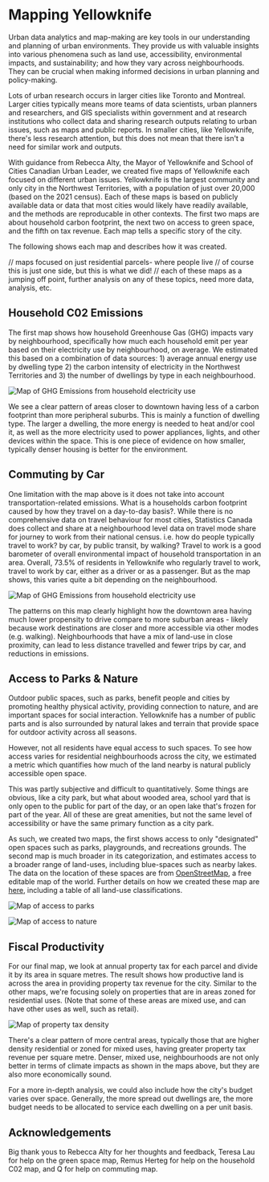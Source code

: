 # Mapping Yellowknife

Urban data analytics and map-making are key tools in our understanding and planning of urban environments. They provide us with valuable insights into various phenomena such as land use, accessibility, environmental impacts, and sustainability; and how they vary across neighbourhoods. They can be crucial when making informed decisions in urban planning and policy-making.

Lots of urban research occurs in larger cities like Toronto and Montreal. Larger cities typically means more teams of data scientists, urban planners and researchers, and GIS specialists within government and at research institutions who collect data and sharing research outputs relating to urban issues, such as maps and public reports. In smaller cities, like Yellowknife, there's less research attention, but this does not mean that there isn't a need for similar work and outputs.

With guidance from Rebecca Alty, the Mayor of Yellowknife and School of Cities Canadian Urban Leader, we created five maps of Yellowknife each focused on different urban issues. Yellowknife is the largest community and only city in the Northwest Territories, with a population of just over 20,000 (based on the 2021 census). Each of these maps is based on publicly available data or data that most cities would likely have readily available, and the methods are reproducable in other contexts. The first two maps are about household carbon footprint, the next two on access to green space, and the fifth on tax revenue. Each map tells a specific story of the city. 

The following shows each map and describes how it was created.

// maps focused on just residential parcels- where people live // of course this is just one side, but this is what we did!
// each of these maps as a jumping off point, further analysis on any of these topics, need more data, analysis, etc. 


## Household C02 Emissions

The first map shows how household Greenhouse Gas (GHG) impacts vary by neighbourhood, specifically how much each household emit per year based on their electricity use by neighbourhood, on average. We estimated this based on a combination of data sources: 1) average annual energy use by dwelling type 2) the carbon intensity of electricity in the Northwest Territories and 3) the number of dwellings by type in each neighbourhood.

![Map of GHG Emissions from household electricity use](maps/co2e-map.png)

We see a clear pattern of areas closer to downtown having less of a carbon footprint than more peripheral suburbs. This is mainly a function of dwelling type. The larger a dwelling, the more energy is needed to heat and/or cool it, as well as the more electricity used to power appliances, lights, and other devices within the space. This is one piece of evidence on how smaller, typically denser housing is better for the environment.

## Commuting by Car

One limitation with the map above is it does not take into account transportation-related emissions. What is a households carbon footprint caused by how they travel on a day-to-day basis?. While there is no comprehensive data on travel behaviour for most cities, Statistics Canada does collect and share at a neighbourhood level data on travel mode share for journey to work from their national census. i.e. how do people typically travel to work? by car, by public transit, by walking? Travel to work is a good barometer of overall environmental impact of household transportation in an area. Overall, 73.5% of residents in Yellowknife who regularly travel to work, travel to work by car, either as a driver or as a passenger. But as the map shows, this varies quite a bit depending on the neighbourhood. 

![Map of GHG Emissions from household electricity use](maps/commute-by-car.png)

The patterns on this map clearly highlight how the downtown area having much lower propensity to drive compare to more suburban areas - likely because work destinations are closer and more accessible via other modes (e.g. walking). Neighbourhoods that have a mix of land-use in close proximity, can lead to less distance travelled and fewer trips by car, and reductions in emissions.


## Access to Parks & Nature

Outdoor public spaces, such as parks, benefit people and cities by promoting healthy physical activity, providing connection to nature, and are important spaces for social interaction. Yellowknife has a number of public parts and is also surrounded by natural lakes and terrain that provide space for outdoor activity across all seasons.

However, not all residents have equal access to such spaces. To see how access varies for residential neighbourhoods across the city, we estimated a metric which quantifies how much of the land nearby is natural publicly accessible open space. 

This was partly subjective and difficult to quantitatively. Some things are obvious, like a city park, but what about wooded area, school yard that is only open to the public for part of the day, or an open lake that's frozen for part of the year. All of these are great amenities, but not the same level of accessibility or have the same primary function as a city park. 

As such, we created two maps, the first shows access to only "designated" open spaces such as parks, playgrounds, and recreations grounds. The second map is much broader in its categorization, and estimates access to a broader range of land-uses, including blue-spaces such as nearby lakes. The data on the location of these spaces are from [OpenStreetMap](https://www.openstreetmap.org), a free editable map of the world. Further details on how we created these map are [here](https://github.com/schoolofcities/yellowknife/tree/main/green_space), including a table of all land-use classifications.

![Map of access to parks](maps/designated-green-space-map.png)

![Map of access to nature](maps/total-green-space-map.png)


## Fiscal Productivity

For our final map, we look at annual property tax for each parcel and divide it by its area in square metres. The result shows how productive land is across the area in providing property tax revenue for the city. Similar to the other maps, we're focusing solely on properties that are in areas zoned for residential uses. (Note that some of these areas are mixed use, and can have other uses as well, such as retail).

![Map of property tax density](maps/tax-density-map.png)

There's a clear pattern of more central areas, typically those that are higher density residential or zoned for mixed uses, having greater property tax revenue per square metre. Denser, mixed use, neighbourhoods are not only better in terms of climate impacts as shown in the maps above, but they are also more economically sound.

For a more in-depth analysis, we could also include how the city's budget varies over space. Generally, the more spread out dwellings are, the more budget needs to be allocated to service each dwelling on a per unit basis.


## Acknowledgements

Big thank yous to Rebecca Alty for her thoughts and feedback, Teresa Lau for help on the green space map, Remus Herteg for help on the household C02 map, and Q for help on commuting map.